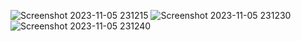 ![Screenshot 2023-11-05 231215](https://github.com/KaranJoseph12/Little-Lemon-Restaurant/assets/148121439/809fe808-59c0-4d1f-b0ac-1a42604356d6)
![Screenshot 2023-11-05 231230](https://github.com/KaranJoseph12/Little-Lemon-Restaurant/assets/148121439/70e8d53d-784a-4400-8cf7-084100a6c4d4)
![Screenshot 2023-11-05 231240](https://github.com/KaranJoseph12/Little-Lemon-Restaurant/assets/148121439/ebefad71-e015-492a-b719-ae0e318383d0)
